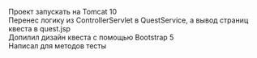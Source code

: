 Проект запускать на Tomcat 10  
Перенес логику из ControllerServlet в QuestService, а вывод страниц квеста в quest.jsp  
Допилил дизайн квеста с помощью Bootstrap 5  
Написал для методов тесты
